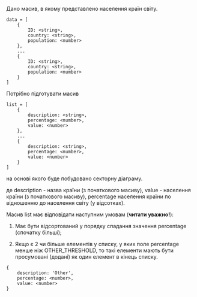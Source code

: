 Дано масив, в якому представлено населення країн світу.

```
data = [
    {
        ID: <string>,
        country: <string>,
        population: <number>
    },
    ...
    {
        ID: <string>,
        country: <string>,
        population: <number>
    }
]
```

Потрібно підготувати масив

```
list = [
    {
        description: <string>,
        percentage: <number>,
        value: <number>
    },
    ...
    {
        description: <string>,
        percentage: <number>,
        value: <number>
    }
]
```

на основі якого буде побудовано секторну діаграму.

де description - назва країни (з початкового масиву), value - населення країни (з початкового масиву), percentage населення країни по відношенню до населення світу (у відсотках).

Масив list має відповідати наступним умовам (**читати уважно!**):

1. Має бути відсортований у порядку спадання значення percentage (спочатку більші);

2. Якщо є 2 чи більше елементів у списку, у яких поле percentage менше ніж OTHER_THRESHOLD, то такі елементи мають бути просумовані (додані) як один елемент в кінець списку.

```
{
    description: 'Other',
    percentage: <number>,
    value: <number>
}
```
